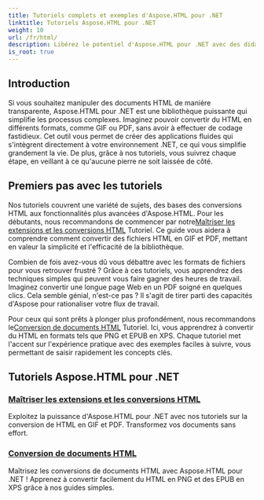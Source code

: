 ```yaml
---
title: Tutoriels complets et exemples d'Aspose.HTML pour .NET
linktitle: Tutoriels Aspose.HTML pour .NET
weight: 10
url: /fr/html/
description: Libérez le potentiel d'Aspose.HTML pour .NET avec des didacticiels complets sur les conversions de documents et les extensions adaptées aux développeurs et aux passionnés.
is_root: true
---
```

## Introduction

Si vous souhaitez manipuler des documents HTML de manière transparente, Aspose.HTML pour .NET est une bibliothèque puissante qui simplifie les processus complexes. Imaginez pouvoir convertir du HTML en différents formats, comme GIF ou PDF, sans avoir à effectuer de codage fastidieux. Cet outil vous permet de créer des applications fluides qui s'intègrent directement à votre environnement .NET, ce qui vous simplifie grandement la vie. De plus, grâce à nos tutoriels, vous suivrez chaque étape, en veillant à ce qu'aucune pierre ne soit laissée de côté.

## Premiers pas avec les tutoriels

 Nos tutoriels couvrent une variété de sujets, des bases des conversions HTML aux fonctionnalités plus avancées d'Aspose.HTML. Pour les débutants, nous recommandons de commencer par notre[Maîtriser les extensions et les conversions HTML](./mastering-html-extensions-and-conversions/) Tutoriel. Ce guide vous aidera à comprendre comment convertir des fichiers HTML en GIF et PDF, mettant en valeur la simplicité et l'efficacité de la bibliothèque. 

Combien de fois avez-vous dû vous débattre avec les formats de fichiers pour vous retrouver frustré ? Grâce à ces tutoriels, vous apprendrez des techniques simples qui peuvent vous faire gagner des heures de travail. Imaginez convertir une longue page Web en un PDF soigné en quelques clics. Cela semble génial, n'est-ce pas ? Il s'agit de tirer parti des capacités d'Aspose pour rationaliser votre flux de travail.

 Pour ceux qui sont prêts à plonger plus profondément, nous recommandons le[Conversion de documents HTML](./converting-html-documents/) Tutoriel. Ici, vous apprendrez à convertir du HTML en formats tels que PNG et EPUB en XPS. Chaque tutoriel met l'accent sur l'expérience pratique avec des exemples faciles à suivre, vous permettant de saisir rapidement les concepts clés. 

## Tutoriels Aspose.HTML pour .NET
### [Maîtriser les extensions et les conversions HTML](./mastering-html-extensions-and-conversions/)
Exploitez la puissance d'Aspose.HTML pour .NET avec nos tutoriels sur la conversion de HTML en GIF et PDF. Transformez vos documents sans effort.
### [Conversion de documents HTML](./converting-html-documents/)
Maîtrisez les conversions de documents HTML avec Aspose.HTML pour .NET ! Apprenez à convertir facilement du HTML en PNG et des EPUB en XPS grâce à nos guides simples.